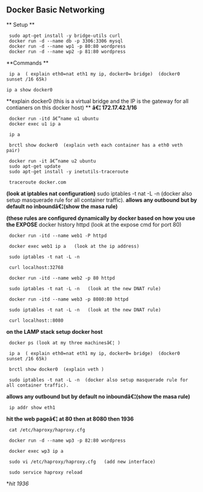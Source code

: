 Docker Basic Networking 
-------------------  

** Setup **


     sudo apt-get install -y bridge-utils curl
     docker run -d --name db -p 3306:3306 mysql
     docker run -d --name wp1 -p 80:80 wordpress
     docker run -d --name wp2 -p 81:80 wordpress

**Commands **

     ip a  ( explain eth0=nat eth1 my ip, docker0= bridge)  (docker0 sunset /16 65k)

    ip a show docker0

**explain docker0 (this is a virtual bridge and the IP is the gateway for all contianers on this docker host) **
**â€¦ 172.17.42.1/16**

     docker run -itd â€”name u1 ubuntu
     docker exec u1 ip a

     ip a 

     brctl show docker0  (explain veth each container has a eth0 veth pair)

     docker run -it â€”name u2 ubuntu
     sudo apt-get update
     sudo apt-get install -y inetutils-traceroute

     traceroute docker.com

**(look at iptables nat configuration)**
     sudo iptables -t nat -L -n  (docker also setup masquerade rule for all container traffic). 
**allows any outbound but by default no inboundâ€¦(show the masa rule)**

**(these rules are configured dynamically by docker based on how you use the EXPOSE** 
     docker history httpd   (look at the expose cmd for port 80)

     docker run -itd --name web1 -P httpd

     docker exec web1 ip a   (look at the ip address)

     sudo iptables -t nat -L -n

     curl localhost:32768

     docker run -itd --name web2 -p 80 httpd

     sudo iptables -t nat -L -n   (look at the new DNAT rule)

     docker run -itd --name web3 -p 8080:80 httpd

     sudo iptables -t nat -L -n   (look at the new DNAT rule)

     curl localhost::8080

**on the LAMP stack setup docker host**

     docker ps (look at my three machinesâ€¦ ) 

     ip a  ( explain eth0=nat eth1 my ip, docker0= bridge)  (docker0 sunset /16 65k)

     brctl show docker0  (explain veth )

     sudo iptables -t nat -L -n  (docker also setup masquerade rule for all container traffic). 

**allows any outbound but by default no inboundâ€¦(show the masa rule)**

     ip addr show eth1

**hit the web pageâ€¦ at 80 then at 8080 then 1936**

     cat /etc/haproxy/haproxy.cfg

     docker run -d --name wp3 -p 82:80 wordpress

     docker exec wp3 ip a

     sudo vi /etc/haproxy/haproxy.cfg   (add new interface)

     sudo service haproxy reload 

**hit 1936*

